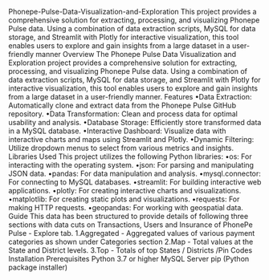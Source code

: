 

Phonepe-Pulse-Data-Visualization-and-Exploration
This project provides a comprehensive solution for extracting, processing, and visualizing Phonepe Pulse data. Using a combination of data extraction scripts, MySQL for data storage, and Streamlit with Plotly for interactive visualization, this tool enables users to explore and gain insights from a large dataset in a user-friendly manner
Overview
 The Phonepe Pulse Data Visualization and Exploration project provides a comprehensive solution for extracting, processing, and visualizing Phonepe Pulse data. Using a combination of data extraction scripts, MySQL for data storage, and Streamlit with Plotly for interactive visualization, this tool enables users to explore and gain insights from a large dataset in a user-friendly manner.
Features
  •Data Extraction: Automatically clone and extract data from the Phonepe Pulse GitHub repository.
  •Data Transformation: Clean and process data for optimal usability and analysis.
  •Database Storage: Efficiently store transformed data in a MySQL database.
  •Interactive Dashboard: Visualize data with interactive charts and maps using Streamlit and Plotly.
  •Dynamic Filtering: Utilize dropdown menus to select from various metrics and insights.
Libraries Used
  This project utilizes the following Python libraries:
  •os: For interacting with the operating system.
  •json: For parsing and manipulating JSON data.
  •pandas: For data manipulation and analysis.
  •mysql.connector: For connecting to MySQL databases.
  •streamlit: For building interactive web applications.
  •plotly: For creating interactive charts and visualizations.
  •matplotlib: For creating static plots and visualizations.
  •requests: For making HTTP requests.
  •geopandas: For working with geospatial data.
Guide
  This data has been structured to provide details of following three sections with data cuts on Transactions, Users and Insurance of PhonePe Pulse - Explore tab.
1.Aggregated - Aggregated values of various payment categories as shown under Categories section
2.Map - Total values at the State and District levels.
3.Top - Totals of top States / Districts /Pin Codes
Installation
  Prerequisites
  Python 3.7 or higher
  MySQL Server
  pip (Python package installer)


